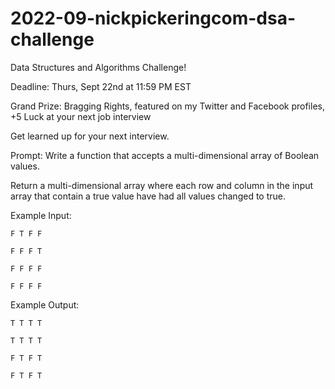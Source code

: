 # 2022-09-nickpickeringcom-dsa-challenge

Data Structures and Algorithms Challenge! 

Deadline: Thurs, Sept 22nd at 11:59 PM EST

Grand Prize: Bragging Rights, featured on my Twitter and Facebook profiles, +5 Luck at your next job interview

Get learned up for your next interview. 

Prompt:
Write a function that accepts a multi-dimensional array of Boolean values. 

Return a multi-dimensional array where each row and column in the input array that contain a true value have had all values changed to true. 

Example Input:
```
F T F F 

F F F T

F F F F 

F F F F
```
Example Output:
```
T T T T

T T T T

F T F T

F T F T
```
